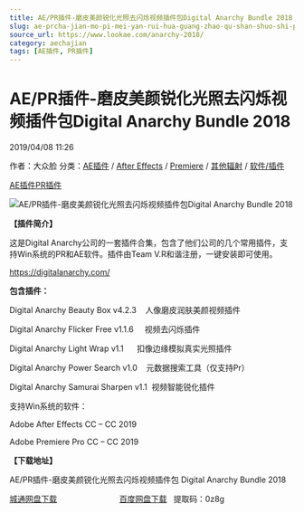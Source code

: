 ```yaml
---
title: AE/PR插件-磨皮美颜锐化光照去闪烁视频插件包Digital Anarchy Bundle 2018
slug: ae-prcha-jian-mo-pi-mei-yan-rui-hua-guang-zhao-qu-shan-shuo-shi-pin-cha-jian-bao-digital-anarchy-bundle-2018
source_url: https://www.lookae.com/anarchy-2018/
category: aechajian
tags: [AE插件, PR插件]
---
```

# AE/PR插件-磨皮美颜锐化光照去闪烁视频插件包Digital Anarchy Bundle 2018

2019/04/08 11:26

作者：大众脸
分类：[AE插件](https://www.lookae.com/after-effects/aechajian/) / [After Effects](https://www.lookae.com/after-effects/) / [Premiere](https://www.lookae.com/qitarjcj/premierezy/) / [其他辐射](https://www.lookae.com/others/) / [软件/插件](https://www.lookae.com/qitarjcj/)

[AE插件](https://www.lookae.com/tag/ae%e6%8f%92%e4%bb%b6/)[PR插件](https://www.lookae.com/tag/pr%e6%8f%92%e4%bb%b6/)

![AE/PR插件-磨皮美颜锐化光照去闪烁视频插件包Digital Anarchy Bundle 2018](https://www.lookae.com/wp-content/uploads/2018/09/Flicker-Free116.jpg "AE/PR插件-磨皮美颜锐化光照去闪烁视频插件包Digital Anarchy Bundle 2018-LookAE.com")

**【插件简介】**

这是Digital Anarchy公司的一套插件合集，包含了他们公司的几个常用插件，支持Win系统的PR和AE软件。插件由Team V.R和谐注册，一键安装即可使用。

https://digitalanarchy.com/

**包含插件：**

Digital Anarchy Beauty Box v4.2.3    人像磨皮润肤美颜视频插件

Digital Anarchy Flicker Free v1.1.6     视频去闪烁插件

Digital Anarchy Light Wrap v1.1      扣像边缘模拟真实光照插件

Digital Anarchy Power Search v1.0    元数据搜索工具（仅支持Pr）

Digital Anarchy Samurai Sharpen v1.1  视频智能锐化插件

支持Win系统的软件：

Adobe After Effects CC – CC 2019

Adobe Premiere Pro CC – CC 2019

**【下载地址】**

AE/PR插件-磨皮美颜锐化光照去闪烁视频插件包 Digital Anarchy Bundle 2018

[城通网盘下载](https://lookae.ctfile.com/fs/680462-361393273)                            [百度网盘下载](https://pan.baidu.com/s/1_RCziGvGf6X-f-mdi0g-sw)   提取码：0z8g
